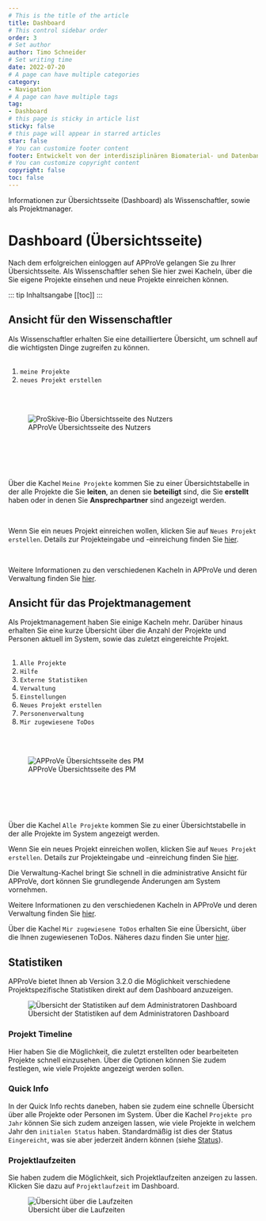 ```yaml
---
# This is the title of the article
title: Dashboard
# This control sidebar order
order: 3
# Set author
author: Timo Schneider
# Set writing time
date: 2022-07-20
# A page can have multiple categories
category:
- Navigation
# A page can have multiple tags
tag:
- Dashboard
# this page is sticky in article list
sticky: false
# this page will appear in starred articles
star: false
# You can customize footer content
footer: Entwickelt von der interdisziplinären Biomaterial- und Datenbank Frankfurt (iBDF)
# You can customize copyright content
copyright: false
toc: false
---
```


Informationen zur Übersichtsseite (Dashboard) als Wissenschaftler, sowie als Projektmanager.

<!-- more -->

# Dashboard (Übersichtsseite)
Nach dem erfolgreichen einloggen auf APProVe gelangen Sie zu Ihrer Übersichtsseite. Als Wissenschaftler sehen Sie hier zwei Kacheln, über die Sie eigene Projekte einsehen und neue Projekte einreichen können.

::: tip Inhaltsangabe
[[toc]]
:::

## Ansicht für den Wissenschaftler
Als Wissenschaftler erhalten Sie eine detailliertere Übersicht, um schnell auf die wichtigsten Dinge zugreifen zu können.
<br/>
<br/>
<div class="row">
    <div class="col-lg-4">
         <ol>
            <li><code>meine Projekte</code></li>
            <li><code>neues Projekt erstellen</code></li>
         </ol>
<br/>
<br/>
    </div>
    <div class="col-lg-8">
        <figure>
           <div class="container">
             <label for="Entity">
                <img :src="$withBase('/img/navigation/overviewUser.png')" class="float-right" alt="ProSkive-Bio Übersichtsseite des Nutzers">
             </label>
               <figcaption>APProVe Übersichtsseite des Nutzers</figcaption>
           </div>
         </figure>
    </div>
    <br/>
    <br/>
    <br/>
    <br/>
</div>
<p>Über die Kachel <code>Meine Projekte</code> kommen Sie zu einer Übersichtstabelle in der alle Projekte die Sie <strong>leiten</strong>, an denen sie <strong>beteiligt</strong> sind, die Sie <strong>erstellt</strong> haben oder in denen Sie <strong>Ansprechpartner</strong> sind angezeigt werden. </p>
    <br/>
    <p>Wenn Sie ein neues Projekt einreichen wollen, klicken Sie auf <code>Neues Projekt erstellen</code>. Details zur Projekteingabe und -einreichung finden Sie <a href="create-project.html">hier</a>. </p>
   <br/>
   <p>Weitere Informationen zu den verschiedenen Kacheln in APProVe und deren Verwaltung finden Sie <a href="administration/tiles.html">hier</a>.</p>

## Ansicht für das Projektmanagement
Als Projektmanagement haben Sie einige Kacheln mehr. Darüber hinaus erhalten Sie eine kurze Übersicht über die Anzahl der Projekte und Personen aktuell im System, sowie das zuletzt eingereichte Projekt.
<br/>
<br/>
<div class="row">
    <div class="col-lg-4">
         <ol>
            <li><code>Alle Projekte</code></li>
            <li><code>Hilfe</code></li>
            <li><code>Externe Statistiken</code></li>
            <li><code>Verwaltung</code></li>
            <li><code>Einstellungen</code></li>
            <li><code>Neues Projekt erstellen</code></li>
            <li><code>Personenverwaltung</code></li>
            <li><code>Mir zugewiesene ToDos</code></li>
         </ol>
<br/>
<br/>
    </div>
    <div class="col-lg-8">
        <figure>
           <div class="container">
             <label for="Entity">
                <img :src="$withBase('/img/navigation/overviewAdmin.png')" class="float-right" alt="APProVe Übersichtsseite des PM">
             </label>
               <figcaption>APProVe Übersichtsseite des PM</figcaption>
           </div>
         </figure>
    </div>
    <br/>
    <br/>
    <br/>
    <br/>
</div>
     <p>Über die Kachel <code>Alle Projekte</code> kommen Sie zu einer Übersichtstabelle in der alle Projekte im System angezeigt werden. </p>
    <p>Wenn Sie ein neues Projekt einreichen wollen, klicken Sie auf <code>Neues Projekt erstellen</code>. Details zur Projekteingabe und -einreichung finden Sie <a href="create-project.html">hier</a>. </p>
    <p>Die Verwaltung-Kachel bringt Sie schnell in die administrative Ansicht für APProVe, dort können Sie grundlegende Änderungen am System vornehmen. </p>
   <p>Weitere Informationen zu den verschiedenen Kacheln in APProVe und deren Verwaltung finden Sie <a href="/administration/tiles.html">hier</a>.</p>
   <p>Über die Kachel <code>Mir zugewiesene ToDos</code> erhalten Sie eine Übersicht, über die Ihnen zugewiesenen ToDos. Näheres dazu finden Sie unter <a href="/features/todos.html">hier</a>.</p>


## Statistiken
APProVe bietet Ihnen ab Version 3.2.0 die Möglichkeit verschiedene Projektspezifische Statistiken direkt auf dem Dashboard anzuzeigen.

<figure>
  <div class="container">
    <label for="Container">
    <img :src="$withBase('/img/navigation/dashboard-statistics.png')" alt="Übersicht der Statistiken auf dem Administratoren Dashboard">
    </label>
      <figcaption>Übersicht der Statistiken auf dem Administratoren Dashboard</figcaption>
  </div>
</figure>

### Projekt Timeline
Hier haben Sie die Möglichkeit, die zuletzt erstellten oder bearbeiteten Projekte schnell einzusehen. Über die Optionen können Sie zudem festlegen, wie viele Projekte angezeigt werden sollen.

### Quick Info
In der Quick Info rechts daneben, haben sie zudem eine schnelle Übersicht über alle Projekte oder Personen im System.
Über die Kachel ``Projekte pro Jahr`` können Sie sich zudem anzeigen lassen, wie viele Projekte in welchem Jahr den ``initialen Status`` haben. Standardmäßig ist dies der Status ``Eingereicht``, was sie aber jederzeit ändern können (siehe [Status](../management/status.md)).

### Projektlaufzeiten
Sie haben zudem die Möglichkeit, sich Projektlaufzeiten anzeigen zu lassen. Klicken Sie dazu auf ``Projektlaufzeit`` im Dashboard.

<figure>
  <div class="container">
    <label for="Container">
    <img :src="$withBase('/img/navigation/dashboard-statistics2.png')" alt="Übersicht über die Laufzeiten">
    </label>
      <figcaption>Übersicht über die Laufzeiten</figcaption>
  </div>
</figure>